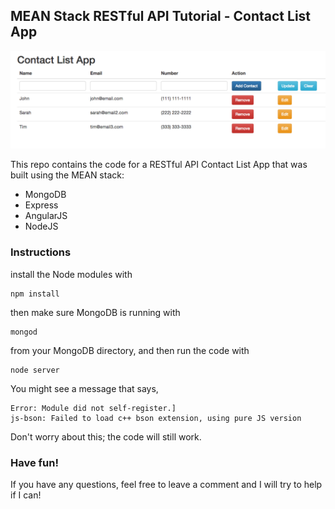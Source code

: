 <h2>MEAN Stack RESTful API Tutorial - Contact List App</h2>

<img src="images/contactlist-app.png" alt="mean stack tutorial app">

This repo contains the code for a RESTful API Contact List App that was built using the MEAN stack:

<ul>
	<li>MongoDB</li>
	<li>Express</li>
	<li>AngularJS</li>
	<li>NodeJS</li>
</ul>

<h3>Instructions</h3>

install the Node modules with

    npm install

then make sure MongoDB is running with

    mongod

from your MongoDB directory, and then run the code with 

    node server

You might see a message that says, 

    Error: Module did not self-register.]
    js-bson: Failed to load c++ bson extension, using pure JS version
    
Don't worry about this; the code will still work.

<h3>Have fun!</h3>

If you have any questions, feel free to leave a comment and I will try to help if I can!
